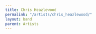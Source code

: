 ```yaml
---
title: Chris Heazlewood
permalink: "/artists/chris_heazlewood/"
layout: band
parent: Artists
---
```


